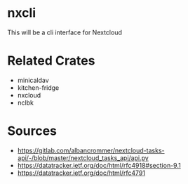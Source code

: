 nxcli
=====

This will be a cli interface for Nextcloud



# Related Crates
- minicaldav
- kitchen-fridge
- nxcloud
- nclbk

# Sources
- https://gitlab.com/albancrommer/nextcloud-tasks-api/-/blob/master/nextcloud_tasks_api/api.py
- https://datatracker.ietf.org/doc/html/rfc4918#section-9.1
- https://datatracker.ietf.org/doc/html/rfc4791